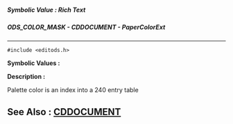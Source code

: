 ##### Symbolic Value : Rich Text
##### ODS_COLOR_MASK - CDDOCUMENT - PaperColorExt
---
```
#include <editods.h>
```

**Symbolic Values :**



**Description :**

Palette color is an index into a 240 entry table


**See Also :**
[CDDOCUMENT](/domino-c-api-docs/reference/Data/CDDOCUMENT)
---
